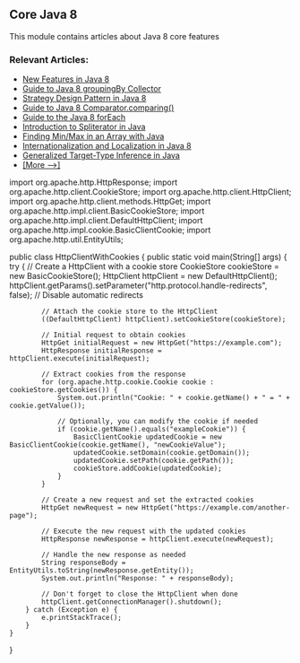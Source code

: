 ## Core Java 8

This module contains articles about Java 8 core features

### Relevant Articles: 
- [New Features in Java 8](https://www.baeldung.com/java-8-new-features)
- [Guide to Java 8 groupingBy Collector](https://www.baeldung.com/java-groupingby-collector)
- [Strategy Design Pattern in Java 8](https://www.baeldung.com/java-strategy-pattern)
- [Guide to Java 8 Comparator.comparing()](https://www.baeldung.com/java-8-comparator-comparing)
- [Guide to the Java 8 forEach](https://www.baeldung.com/foreach-java)
- [Introduction to Spliterator in Java](https://www.baeldung.com/java-spliterator)
- [Finding Min/Max in an Array with Java](https://www.baeldung.com/java-array-min-max)
- [Internationalization and Localization in Java 8](https://www.baeldung.com/java-8-localization)
- [Generalized Target-Type Inference in Java](https://www.baeldung.com/java-generalized-target-type-inference)
- [[More -->]](/core-java-modules/core-java-8-2)


import org.apache.http.HttpResponse;
import org.apache.http.client.CookieStore;
import org.apache.http.client.HttpClient;
import org.apache.http.client.methods.HttpGet;
import org.apache.http.impl.client.BasicCookieStore;
import org.apache.http.impl.client.DefaultHttpClient;
import org.apache.http.impl.cookie.BasicClientCookie;
import org.apache.http.util.EntityUtils;

public class HttpClientWithCookies {
    public static void main(String[] args) {
        try {
            // Create a HttpClient with a cookie store
            CookieStore cookieStore = new BasicCookieStore();
            HttpClient httpClient = new DefaultHttpClient();
            httpClient.getParams().setParameter("http.protocol.handle-redirects", false); // Disable automatic redirects

            // Attach the cookie store to the HttpClient
            ((DefaultHttpClient) httpClient).setCookieStore(cookieStore);

            // Initial request to obtain cookies
            HttpGet initialRequest = new HttpGet("https://example.com");
            HttpResponse initialResponse = httpClient.execute(initialRequest);

            // Extract cookies from the response
            for (org.apache.http.cookie.Cookie cookie : cookieStore.getCookies()) {
                System.out.println("Cookie: " + cookie.getName() + " = " + cookie.getValue());

                // Optionally, you can modify the cookie if needed
                if (cookie.getName().equals("exampleCookie")) {
                    BasicClientCookie updatedCookie = new BasicClientCookie(cookie.getName(), "newCookieValue");
                    updatedCookie.setDomain(cookie.getDomain());
                    updatedCookie.setPath(cookie.getPath());
                    cookieStore.addCookie(updatedCookie);
                }
            }

            // Create a new request and set the extracted cookies
            HttpGet newRequest = new HttpGet("https://example.com/another-page");

            // Execute the new request with the updated cookies
            HttpResponse newResponse = httpClient.execute(newRequest);

            // Handle the new response as needed
            String responseBody = EntityUtils.toString(newResponse.getEntity());
            System.out.println("Response: " + responseBody);

            // Don't forget to close the HttpClient when done
            httpClient.getConnectionManager().shutdown();
        } catch (Exception e) {
            e.printStackTrace();
        }
    }
}

